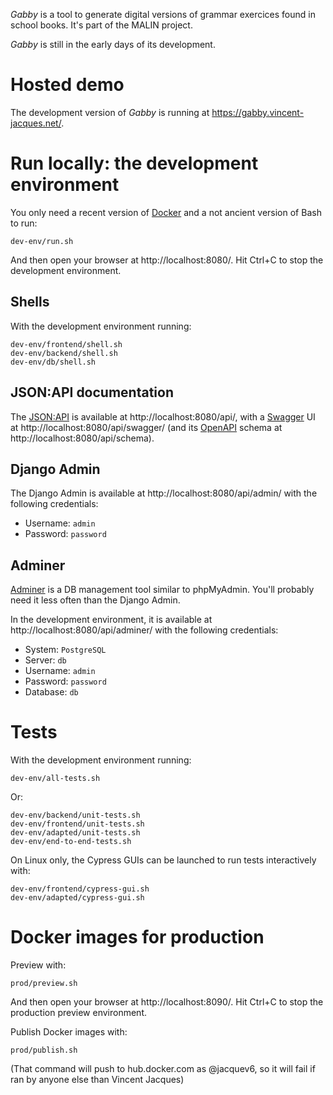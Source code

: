 *Gabby* is a tool to generate digital versions of grammar exercices found in school books.
It's part of the MALIN project.

*Gabby* is still in the early days of its development.

# Hosted demo

The development version of *Gabby* is running at https://gabby.vincent-jacques.net/.

# Run locally: the development environment

You only need a recent version of [Docker](https://www.docker.com/) and a not ancient version of Bash to run:

    dev-env/run.sh

And then open your browser at http://localhost:8080/.
Hit Ctrl+C to stop the development environment.

## Shells

With the development environment running:

    dev-env/frontend/shell.sh
    dev-env/backend/shell.sh
    dev-env/db/shell.sh

## JSON:API documentation

The [JSON:API](https://jsonapi.org/) is available at http://localhost:8080/api/, with a [Swagger](https://swagger.io/) UI at http://localhost:8080/api/swagger/ (and its [OpenAPI](https://www.openapis.org/) schema at http://localhost:8080/api/schema).

## Django Admin

The Django Admin is available at http://localhost:8080/api/admin/ with the following credentials:

- Username: `admin`
- Password: `password`

## Adminer

[Adminer](https://www.adminer.org/) is a DB management tool similar to phpMyAdmin.
You'll probably need it less often than the Django Admin.

In the development environment, it is available at http://localhost:8080/api/adminer/ with the following credentials:

- System: `PostgreSQL`
- Server: `db`
- Username: `admin`
- Password: `password`
- Database: `db`

# Tests

With the development environment running:

    dev-env/all-tests.sh

Or:

    dev-env/backend/unit-tests.sh
    dev-env/frontend/unit-tests.sh
    dev-env/adapted/unit-tests.sh
    dev-env/end-to-end-tests.sh

On Linux only, the Cypress GUIs can be launched to run tests interactively with:

    dev-env/frontend/cypress-gui.sh
    dev-env/adapted/cypress-gui.sh

# Docker images for production

Preview with:

    prod/preview.sh

And then open your browser at http://localhost:8090/.
Hit Ctrl+C to stop the production preview environment.

Publish Docker images with:

    prod/publish.sh

(That command will push to hub.docker.com as @jacquev6, so it will fail if ran by anyone else than Vincent Jacques)
